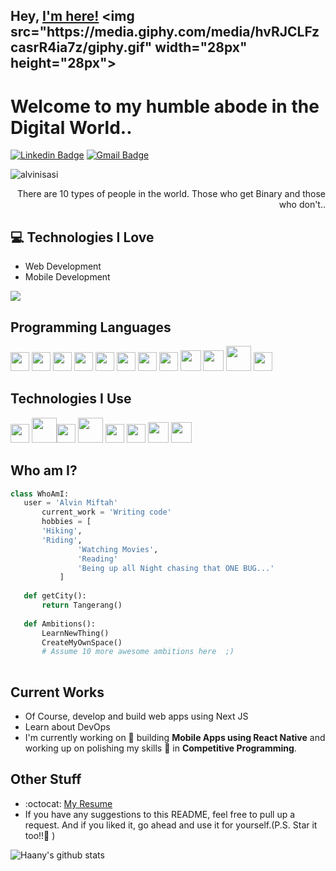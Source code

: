 ## Hey, [I'm here!]([https://www.youtube.com/channel/UCietjxpksncMdOUkycv5nqA](https://alvn.dev/))  <img src="https://media.giphy.com/media/hvRJCLFzcasrR4ia7z/giphy.gif" width="28px" height="28px">

<h1>Welcome to my humble abode in the Digital World..</h1> 

[![Linkedin Badge](https://img.shields.io/badge/-Alvin_Miftah_Fauzi-blue?style=flat-square&logo=Linkedin&logoColor=white&link=https://www.linkedin.com/in/alvin-miftah-fauzi-a76575128/)](https://www.linkedin.com/in/alvin-miftah-fauzi-a76575128/) [![Gmail Badge](https://img.shields.io/badge/-evil.devmail@gmail.com-c14438?style=flat-square&logo=Gmail&logoColor=white&link=mailto:evil.devmail@gmail.com)](mailto:evil.devmail@gmail.com) 
<p align="left"> <img src="https://komarev.com/ghpvc/?username=alvinisasi" alt="alvinisasi" /> </p>

<div style="text-align: right">There are 10 types of people in the world. Those who get Binary and those who don't.. </div>

## :computer: Technologies I Love
* Web Development
* Mobile Development

<img src = "https://github-readme-stats.vercel.app/api/top-langs/?username=alvinisasi&layout=compact">

## Programming Languages
<img src = 'https://github.com/MarikIshtar007/MarikIshtar007/blob/master/images/c-original.svg' width='30'/> <img src = 'https://github.com/MarikIshtar007/MarikIshtar007/blob/master/images/cpp.svg' width='30'/> <img src = 'https://github.com/MarikIshtar007/MarikIshtar007/blob/master/images/python2.png' height='30'/>  <img src = 'https://github.com/MarikIshtar007/MarikIshtar007/blob/master/images/html.svg' width='30'/> <img src='https://github.com/MarikIshtar007/MarikIshtar007/blob/master/images/java.svg' width='30'/> <img src = 'https://github.com/MarikIshtar007/MarikIshtar007/blob/master/images/kotlin.svg' width='30'/> <img src = 'https://github.com/MarikIshtar007/MarikIshtar007/blob/master/images/css.svg' width='30'/> <img src = 'https://github.com/MarikIshtar007/MarikIshtar007/blob/master/images/js.svg' width='30'/> <img src = 'https://github.com/MarikIshtar007/MarikIshtar007/blob/master/images/bootstrap.svg' width='33'/> <img src = 'https://github.com/MarikIshtar007/MarikIshtar007/blob/master/images/dart.svg' width='33'/> <img src = 'https://github.com/MarikIshtar007/MarikIshtar007/blob/master/images/php.svg' width='40'/>
 <img src = 'https://github.com/MarikIshtar007/MarikIshtar007/blob/master/images/sql.svg' width='30'/> 
 
 ## Technologies I Use
 <img src = 'https://github.com/MarikIshtar007/MarikIshtar007/blob/master/images/pycharm.svg' width='30'/>  <img src = 'https://github.com/MarikIshtar007/MarikIshtar007/blob/master/images/android.svg' height='40'/><img src = 'https://github.com/MarikIshtar007/MarikIshtar007/blob/master/images/flutter-logo.svg' width='30'/> <img src = 'https://github.com/MarikIshtar007/MarikIshtar007/blob/master/images/django.svg' height='40'/> <img src = 'https://github.com/MarikIshtar007/MarikIshtar007/blob/master/images/flask.png' width='30'/> <img src = 'https://github.com/MarikIshtar007/MarikIshtar007/blob/master/images/git.svg' width='30'/> <img src = 'https://github.com/MarikIshtar007/MarikIshtar007/blob/master/images/nodejs.svg' width='33'/> <img src = 'https://github.com/MarikIshtar007/MarikIshtar007/blob/master/images/react.svg' width='33'/>
 
 ## Who am I?
 ```python
 class WhoAmI:
 	user = 'Alvin Miftah'
		current_work = 'Writing code'
		hobbies = [
        'Hiking',
        'Riding',
				'Watching Movies',
				'Reading'
				'Being up all Night chasing that ONE BUG...'
			]
	
	def getCity():
		return Tangerang()
	
	def Ambitions():
		LearnNewThing()
		CreateMyOwnSpace()
		# Assume 10 more awesome ambitions here  ;)
	
 ```
 
## Current Works
 * Of Course, develop and build web apps using Next JS
 * Learn about DevOps
 * I'm currently working on 🔭 building **Mobile Apps using React Native** and working up on polishing my skills 🌱 in **Competitive Programming**.
 
## Other Stuff
  - :octocat: [My Resume](https://drive.google.com/file/d/1IF18aFax3fKmgoWkbY2KpD35wKhvZB2E/view?usp=sharing)
  - If you have any suggestions to this README, feel free to pull up a request. And if you liked it, go ahead and use it for yourself.(P.S. Star it too!!:grimacing: )

![Haany's github stats](https://github-readme-stats.vercel.app/api?username=alvinisasi&show_icons=true&hide=[%22issues%22])
